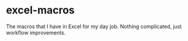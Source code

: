 # excel-macros
The macros that I have in Excel for my day job. Nothing complicated, just workflow improvements.
